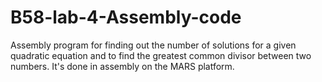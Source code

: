 # B58-lab-4-Assembly-code
Assembly program for finding out the number of solutions for a given quadratic equation and to find the greatest common divisor between two numbers.
It's done in assembly on the MARS platform.
